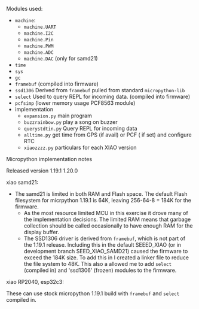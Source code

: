 Modules used:

- `machine`:
   + `machine.UART`
   + `machine.I2C`
   + `machine.Pin`
   + `machine.PWM`
   + `machine.ADC`
   + `machine.DAC` (only for samd21)
- `time`
- `sys`
- `gc`
- `framebuf` (compiled into firmware)
- `ssd1306` Derived from `framebuf` pulled from standard `micropython-lib`
- `select`  Used to query REPL for incoming data.  (compiled into firmware)
- `pcfsimp` (lower memory usage PCF8563 module)
- implementation
   + `expansion.py`     main program
   + `buzzrainbow.py`   play a song on buzzer
   + `querystdtin.py`   Query REPL for incoming data
   + `alltime.py`       get time from GPS (if avail) or PCF ( if set) and configure RTC
   + `xiaozzzz.py`      particulars for each XIAO version


Micropython implementation notes

Released version 1.19.1 1.20.0

xiao samd21:

* The samd21 is limited in both RAM and Flash space.  The default Flash filesystem for micrpython 1.19.1 is 64K, leaving 256-64-8 = 184K for the firmware.
   * As the most resource limited MCU in this exercise it drove many of the implementation decisions.  The limited RAM means that garbage collection should be called occasionally to have enough RAM for the display buffer.
   * The SSD1306 driver is derived from `framebuf`, which is not part of the 1.19.1 release.  Including this in the default SEEED_XIAO (or in development branch SEED_XIAO_SAMD21) caused the firmware to exceed the 184K size.  To add this in  I created a linker file to reduce the file system to 48K.  This also a allowed me to add `select` (compiled in) and 'ssd1306' (frozen) modules to the firmware.

xiao RP2040, esp32c3:

These can use stock micropython 1.19.1 build with `framebuf` and `select` compiled in.

